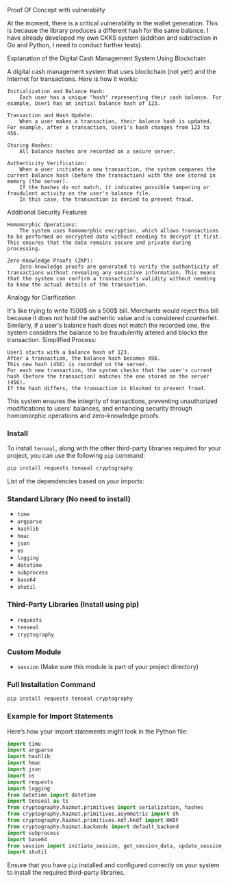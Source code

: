 Proof Of Concept with vulnerabilty

At the moment, there is a critical vulnerability in the wallet generation. This is because the library produces a different hash for the same balance. I have already developed my own CKKS system (addition and subtraction in Go and Python, I need to conduct further tests).

Explanation of the Digital Cash Management System Using Blockchain

A digital cash management system that uses blockchain (not yet!) and the Internet for transactions. Here is how it works:

    Initialization and Balance Hash:
        Each user has a unique "hash" representing their cash balance. For example, User1 has an initial balance hash of 123.

    Transaction and Hash Update:
        When a user makes a transaction, their balance hash is updated. For example, after a transaction, User1's hash changes from 123 to 456.

    Storing Hashes:
        All balance hashes are recorded on a secure server.

    Authenticity Verification:
        When a user initiates a new transaction, the system compares the current balance hash (before the transaction) with the one stored in memory (the server).
        If the hashes do not match, it indicates possible tampering or fraudulent activity on the user's balance file.
        In this case, the transaction is denied to prevent fraud.

Additional Security Features

    Homomorphic Operations:
        The system uses homomorphic encryption, which allows transactions to be performed on encrypted data without needing to decrypt it first. This ensures that the data remains secure and private during processing.

    Zero-Knowledge Proofs (ZKP):
        Zero-knowledge proofs are generated to verify the authenticity of transactions without revealing any sensitive information. This means that the system can confirm a transaction's validity without needing to know the actual details of the transaction.

Analogy for Clarification

It's like trying to write 1500$ on a 500$ bill. Merchants would reject this bill because it does not hold the authentic value and is considered counterfeit. Similarly, if a user's balance hash does not match the recorded one, the system considers the balance to be fraudulently altered and blocks the transaction.
Simplified Process:

    User1 starts with a balance hash of 123.
    After a transaction, the balance hash becomes 456.
    This new hash (456) is recorded on the server.
    For each new transaction, the system checks that the user's current hash (before the transaction) matches the one stored on the server (456).
    If the hash differs, the transaction is blocked to prevent fraud.

This system ensures the integrity of transactions, preventing unauthorized modifications to users' balances, and enhancing security through homomorphic operations and zero-knowledge proofs.

### Install

To install `tenseal`, along with the other third-party libraries required for your project, you can use the following `pip` command:

```sh
pip install requests tenseal cryptography
```

List of the dependencies based on your imports:
### Standard Library (No need to install)
- `time`
- `argparse`
- `hashlib`
- `hmac`
- `json`
- `os`
- `logging`
- `datetime`
- `subprocess`
- `base64`
- `shutil`

### Third-Party Libraries (Install using pip)
- `requests`
- `tenseal`
- `cryptography`

### Custom Module
- `session` (Make sure this module is part of your project directory)

### Full Installation Command
```sh
pip install requests tenseal cryptography
```

### Example for Import Statements
Here’s how your import statements might look in the Python file:
```python
import time
import argparse
import hashlib
import hmac
import json
import os
import requests
import logging
from datetime import datetime
import tenseal as ts
from cryptography.hazmat.primitives import serialization, hashes
from cryptography.hazmat.primitives.asymmetric import dh
from cryptography.hazmat.primitives.kdf.hkdf import HKDF
from cryptography.hazmat.backends import default_backend
import subprocess
import base64
from session import initiate_session, get_session_data, update_session_data, display_session_data
import shutil
```

Ensure that you have `pip` installed and configured correctly on your system to install the required third-party libraries.
